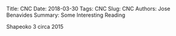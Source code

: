 Title: CNC 
Date: 2018-03-30 
Tags: CNC 
Slug: CNC
Authors: Jose Benavides
Summary: Some Interesting Reading 

Shapeoko 3 circa 2015 

